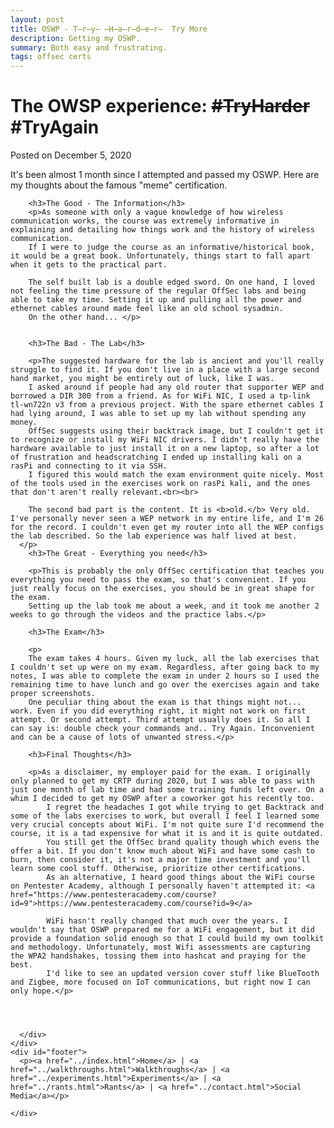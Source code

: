```yaml
---
layout: post
title: OSWP - T̶r̶y̶ ̶H̶a̶r̶d̶e̶r̶  Try More
description: Getting my OSWP.
summary: Both easy and frustrating.
tags: offsec certs
---
```


<html>

<head>
</head>

<body>
  <div id="main">
    <div id="header">
    </div>
    <div id="site_content">
      <div id="content">
        <h1>The OWSP experience: <strike>#TryHarder</strike> #TryAgain</h1>
        <p>Posted on December 5, 2020 <br></p>
        <p>It's been almost 1 month since I attempted and passed my OSWP. Here are my thoughts about the famous "meme" certification.</p>
        

        <h3>The Good - The Information</h3>
        <p>As someone with only a vague knowledge of how wireless communication works, the course was extremely informative in explaining and detailing how things work and the history of wireless communication. 
        If I were to judge the course as an informative/historical book, it would be a great book. Unfortunately, things start to fall apart when it gets to the practical part.

        The self built lab is a double edged sword. On one hand, I loved not feeling the time pressure of the regular OffSec labs and being able to take my time. Setting it up and pulling all the power and ethernet cables around made feel like an old school sysadmin.
        On the other hand... </p>

         
        <h3>The Bad - The Lab</h3>

        <p>The suggested hardware for the lab is ancient and you'll really struggle to find it. If you don't live in a place with a large second hand market, you might be entirely out of luck, like I was. 
        I asked around if people had any old router that supporter WEP and borrowed a DIR 300 from a friend. As for WiFi NIC, I used a tp-link tl-wn722n v3 from a previous project. With the spare ethernet cables I had lying around, I was able to set up my lab without spending any money.
        OffSec suggests using their backtrack image, but I couldn't get it to recognize or install my WiFi NIC drivers. I didn't really have the hardware available to just install it on a new laptop, so after a lot of frustration and headscratching I ended up installing kali on a rasPi and connecting to it via SSH.
        I figured this would match the exam environment quite nicely. Most of the tools used in the exercises work on rasPi kali, and the ones that don't aren't really relevant.<br><br>

        The second bad part is the content. It is <b>old.</b> Very old. I've personally never seen a WEP network in my entire life, and I'm 26 for the record. I couldn't even get my router into all the WEP configs the lab described. So the lab experience was half lived at best.
      </p>
        <h3>The Great - Everything you need</h3>

        <p>This is probably the only OffSec certification that teaches you everything you need to pass the exam, so that's convenient. If you just really focus on the exercises, you should be in great shape for the exam.
        Setting up the lab took me about a week, and it took me another 2 weeks to go through the videos and the practice labs.</p>

        <h3>The Exam</h3>
        
        <p>
        The exam takes 4 hours. Given my luck, all the lab exercises that I couldn't set up were on my exam. Regardless, after going back to my notes, I was able to complete the exam in under 2 hours so I used the remaining time to have lunch and go over the exercises again and take proper screenshots.
        One peculiar thing about the exam is that things might not... work. Even if you did everything right, it might not work on first attempt. Or second attempt. Third attempt usually does it. So all I can say is: double check your commands and.. Try Again. Inconvenient and can be a cause of lots of unwanted stress.</p>

        <h3>Final Thoughts</h3>

        <p>As a disclaimer, my employer paid for the exam. I originally only planned to get my CRTP during 2020, but I was able to pass with just one month of lab time and had some training funds left over. On a whim I decided to get my OSWP after a coworker got his recently too. 
            I regret the headaches I got while trying to get Backtrack and some of the labs exercises to work, but overall I feel I learned some very crucial concepts about WiFi. I'm not quite sure I'd recommend the course, it is a tad expensive for what it is and it is quite outdated. 
            You still get the OffSec brand quality though which evens the offer a bit. If you don't know much about WiFi and have some cash to burn, then consider it, it's not a major time investment and you'll learn some cool stuff. Otherwise, prioritize other certifications. 
            As an alternative, I heard good things about the WiFi course on Pentester Academy, although I personally haven't attempted it: <a href="https://www.pentesteracademy.com/course?id=9">https://www.pentesteracademy.com/course?id=9</a>

            WiFi hasn't really changed that much over the years. I wouldn't say that OSWP prepared me for a WiFi engagement, but it did provide a foundation solid enough so that I could build my own toolkit and methodology. Unfortunately, most Wifi assessments are capturing the WPA2 handshakes, tossing them into hashcat and praying for the best.
            I'd like to see an updated version cover stuff like BlueTooth and Zigbee, more focused on IoT communications, but right now I can only hope.</p>
       



      </div>
    </div>
    <div id="footer">
      <p><a href="../index.html">Home</a> | <a href="../walkthroughs.html">Walkthroughs</a> | <a href="../experiments.html">Experiments</a> | <a href="../rants.html">Rants</a> | <a href="../contact.html">Social Media</a></p>

    </div>
  </div>
</body>
</html>
